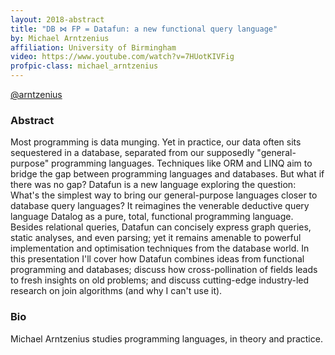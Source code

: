 ```yaml
---
layout: 2018-abstract
title: "DB ⋈ FP = Datafun: a new functional query language"
by: Michael Arntzenius
affiliation: University of Birmingham
video: https://www.youtube.com/watch?v=7HUotKIVFig
profpic-class: michael_arntzenius
---
```


[@arntzenius](https://twitter.com/arntzenius)
<br/>

### Abstract

Most programming is data munging. Yet in practice, our data often sits sequestered in a database, separated from our supposedly "general-purpose" programming languages. Techniques like ORM and LINQ aim to bridge the gap between programming languages and databases. But what if there was no gap? Datafun is a new language exploring the question: What's the simplest way to bring our general-purpose languages closer to database query languages? It reimagines the venerable deductive query language Datalog as a pure, total, functional programming language. Besides relational queries, Datafun can concisely express graph queries, static analyses, and even parsing; yet it remains amenable to powerful implementation and optimisation techniques from the database world. In this presentation I'll cover how Datafun combines ideas from functional programming and databases; discuss how cross-pollination of fields leads to fresh insights on old problems; and discuss cutting-edge industry-led research on join algorithms (and why I can't use it).

### Bio

Michael Arntzenius studies programming languages, in theory and practice.

